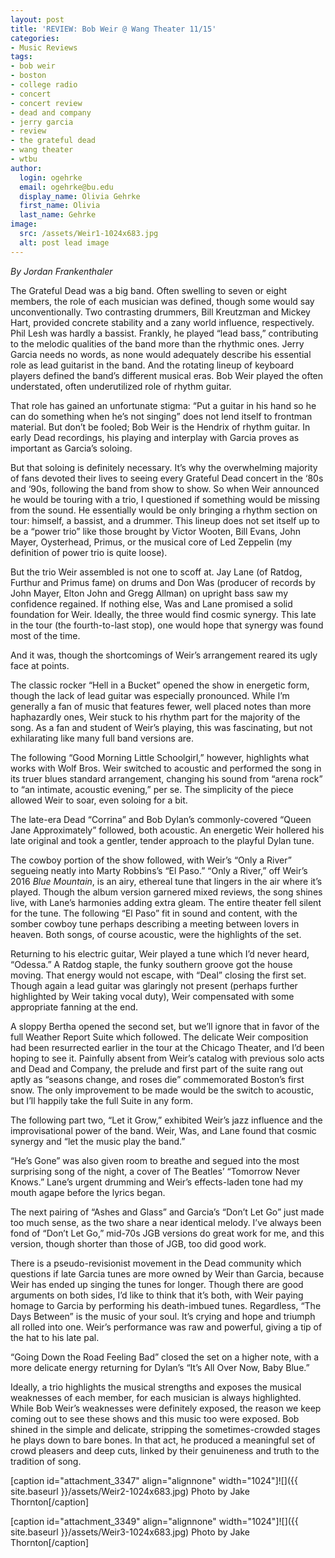 ```yaml
---
layout: post
title: 'REVIEW: Bob Weir @ Wang Theater 11/15'
categories:
- Music Reviews
tags:
- bob weir
- boston
- college radio
- concert
- concert review
- dead and company
- jerry garcia
- review
- the grateful dead
- wang theater
- wtbu
author:
  login: ogehrke
  email: ogehrke@bu.edu
  display_name: Olivia Gehrke
  first_name: Olivia
  last_name: Gehrke
image:
  src: /assets/Weir1-1024x683.jpg
  alt: post lead image
---
```


_By Jordan Frankenthaler_

The Grateful Dead was a big band. Often swelling to seven or eight members, the role of each musician was defined, though some would say unconventionally. Two contrasting drummers, Bill Kreutzman and Mickey Hart, provided concrete stability and a zany world influence, respectively. Phil Lesh was hardly a bassist. Frankly, he played “lead bass,” contributing to the melodic qualities of the band more than the rhythmic ones. Jerry Garcia needs no words, as none would adequately describe his essential role as lead guitarist in the band. And the rotating lineup of keyboard players defined the band’s different musical eras. Bob Weir played the often understated, often underutilized role of rhythm guitar.

That role has gained an unfortunate stigma: “Put a guitar in his hand so he can do something when he’s not singing” does not lend itself to frontman material. But don’t be fooled; Bob Weir is the Hendrix of rhythm guitar. In early Dead recordings, his playing and interplay with Garcia proves as important as Garcia’s soloing.

But that soloing is definitely necessary. It’s why the overwhelming majority of fans devoted their lives to seeing every Grateful Dead concert in the ‘80s and ‘90s, following the band from show to show. So when Weir announced he would be touring with a trio, I questioned if something would be missing from the sound. He essentially would be only bringing a rhythm section on tour: himself, a bassist, and a drummer. This lineup does not set itself up to be a “power trio” like those brought by Victor Wooten, Bill Evans, John Mayer, Oysterhead, Primus, or the musical core of Led Zeppelin (my definition of power trio is quite loose).

But the trio Weir assembled is not one to scoff at. Jay Lane (of Ratdog, Furthur and Primus fame) on drums and Don Was (producer of records by John Mayer, Elton John and Gregg Allman) on upright bass saw my confidence regained. If nothing else, Was and Lane promised a solid foundation for Weir. Ideally, the three would find cosmic synergy. This late in the tour (the fourth-to-last stop), one would hope that synergy was found most of the time.

And it was, though the shortcomings of Weir’s arrangement reared its ugly face at points.

The classic rocker “Hell in a Bucket” opened the show in energetic form, though the lack of lead guitar was especially pronounced. While I’m generally a fan of music that features fewer, well placed notes than more haphazardly ones, Weir stuck to his rhythm part for the majority of the song. As a fan and student of Weir’s playing, this was fascinating, but not exhilarating like many full band versions are.

The following “Good Morning Little Schoolgirl,” however, highlights what works with Wolf Bros. Weir switched to acoustic and performed the song in its truer blues standard arrangement, changing his sound from “arena rock” to “an intimate, acoustic evening,” per se. The simplicity of the piece allowed Weir to soar, even soloing for a bit.

The late-era Dead “Corrina” and Bob Dylan’s commonly-covered “Queen Jane Approximately” followed, both acoustic. An energetic Weir hollered his late original and took a gentler, tender approach to the playful Dylan tune.

The cowboy portion of the show followed, with Weir’s “Only a River” segueing neatly into Marty Robbins’s “El Paso.” “Only a River,” off Weir’s 2016 _Blue Mountain_, is an airy, ethereal tune that lingers in the air where it’s played. Though the album version garnered mixed reviews, the song shines live, with Lane’s harmonies adding extra gleam. The entire theater fell silent for the tune. The following “El Paso” fit in sound and content, with the somber cowboy tune perhaps describing a meeting between lovers in heaven. Both songs, of course acoustic, were the highlights of the set.

Returning to his electric guitar, Weir played a tune which I’d never heard, “Odessa.” A Ratdog staple, the funky southern groove got the house moving. That energy would not escape, with “Deal” closing the first set. Though again a lead guitar was glaringly not present (perhaps further highlighted by Weir taking vocal duty), Weir compensated with some appropriate fanning at the end.

A sloppy Bertha opened the second set, but we’ll ignore that in favor of the full Weather Report Suite which followed. The delicate Weir composition had been resurrected earlier in the tour at the Chicago Theater, and I’d been hoping to see it. Painfully absent from Weir’s catalog with previous solo acts and Dead and Company, the prelude and first part of the suite rang out aptly as “seasons change, and roses die” commemorated Boston’s first snow. The only improvement to be made would be the switch to acoustic, but I’ll happily take the full Suite in any form.

The following part two, “Let it Grow,” exhibited Weir’s jazz influence and the improvisational power of the band. Weir, Was, and Lane found that cosmic synergy and “let the music play the band.”

“He’s Gone” was also given room to breathe and segued into the most surprising song of the night, a cover of The Beatles’ “Tomorrow Never Knows.” Lane’s urgent drumming and Weir’s effects-laden tone had my mouth agape before the lyrics began.

The next pairing of “Ashes and Glass” and Garcia’s “Don’t Let Go” just made too much sense, as the two share a near identical melody. I’ve always been fond of “Don’t Let Go,” mid-70s JGB versions do great work for me, and this version, though shorter than those of JGB, too did good work.

There is a pseudo-revisionist movement in the Dead community which questions if late Garcia tunes are more owned by Weir than Garcia, because Weir has ended up singing the tunes for longer. Though there are good arguments on both sides, I’d like to think that it’s both, with Weir paying homage to Garcia by performing his death-imbued tunes. Regardless, “The Days Between” is the music of your soul. It’s crying and hope and triumph all rolled into one. Weir’s performance was raw and powerful, giving a tip of the hat to his late pal.

“Going Down the Road Feeling Bad” closed the set on a higher note, with a more delicate energy returning for Dylan’s “It’s All Over Now, Baby Blue.”

Ideally, a trio highlights the musical strengths and exposes the musical weaknesses of each member, for each musician is always highlighted. While Bob Weir’s weaknesses were definitely exposed, the reason we keep coming out to see these shows and this music too were exposed. Bob shined in the simple and delicate, stripping the sometimes-crowded stages he plays down to bare bones. In that act, he produced a meaningful set of crowd pleasers and deep cuts, linked by their genuineness and truth to the tradition of song.

\[caption id="attachment\_3347" align="alignnone" width="1024"\]![]({{ site.baseurl }}/assets/Weir2-1024x683.jpg) Photo by Jake Thornton\[/caption\]

\[caption id="attachment\_3349" align="alignnone" width="1024"\]![]({{ site.baseurl }}/assets/Weir3-1024x683.jpg) Photo by Jake Thornton\[/caption\]